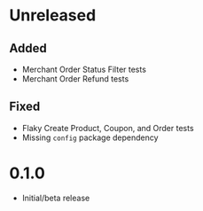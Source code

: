 # Unreleased

## Added
- Merchant Order Status Filter tests
- Merchant Order Refund tests

## Fixed

- Flaky Create Product, Coupon, and Order tests
- Missing `config` package dependency

# 0.1.0

- Initial/beta release

